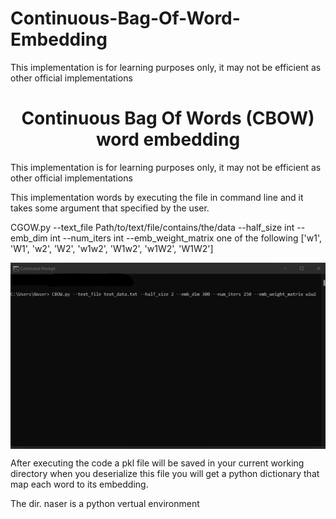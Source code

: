 # Continuous-Bag-Of-Word-Embedding

This implementation is for learning purposes only, it may not be efficient as other official implementations 


<h1 align="center">Continuous Bag Of Words (CBOW) word embedding</h1>


This implementation is for learning purposes only, it may not be efficient as other official implementations 


This implementation words by executing the file in command line and it takes some argument that specified by the user. 

CGOW.py --text_file Path/to/text/file/contains/the/data --half_size int --emb_dim int --num_iters int --emb_weight_matrix one of the following ['w1', 'W1', 'w2', 'W2', 'w1w2', 'W1w2', 'w1W2', 'W1W2']


<p align="center">
  <img width="700" align="center" src="cmd.jpg" alt="demo"/>
</p>

After executing the code a pkl file will be saved in your current working directory when you deserialize this file you will get a python dictionary that map each word to its embedding.  

The dir. naser is a python vertual environment 
